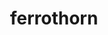 ---
id: 598
title: ferrothorn
types: [grass,steel]
image: https://raw.githubusercontent.com/PokeAPI/sprites/master/sprites/pokemon/598.png
---